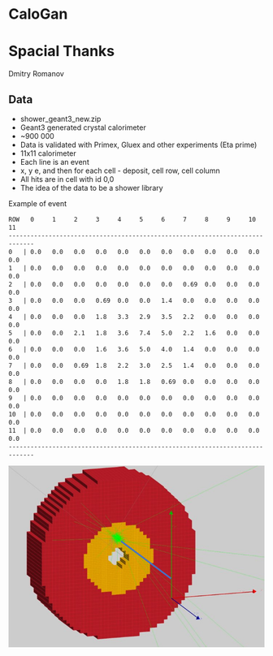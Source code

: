 # CaloGan

# Spacial Thanks
Dmitry Romanov

## Data

- shower_geant3_new.zip
- Geant3 generated crystal calorimeter 
- ~900 000
- Data is validated with Primex, Gluex and other experiments (Eta prime)
- 11x11 calorimeter
- Each line is an event
- x, y e, and then for each cell - deposit, cell row, cell column
- All hits are in cell with id 0,0
- The idea of the data to be a shower library

Example of event

```
ROW   0     1     2     3     4     5     6     7     8     9     10    11
-----------------------------------------------------------------------------
0   | 0.0   0.0   0.0   0.0   0.0   0.0   0.0   0.0   0.0   0.0   0.0   0.0
1   | 0.0   0.0   0.0   0.0   0.0   0.0   0.0   0.0   0.0   0.0   0.0   0.0
2   | 0.0   0.0   0.0   0.0   0.0   0.0   0.0   0.69  0.0   0.0   0.0   0.0
3   | 0.0   0.0   0.0   0.69  0.0   0.0   1.4   0.0   0.0   0.0   0.0   0.0
4   | 0.0   0.0   0.0   1.8   3.3   2.9   3.5   2.2   0.0   0.0   0.0   0.0
5   | 0.0   0.0   2.1   1.8   3.6   7.4   5.0   2.2   1.6   0.0   0.0   0.0
6   | 0.0   0.0   0.0   1.6   3.6   5.0   4.0   1.4   0.0   0.0   0.0   0.0
7   | 0.0   0.0   0.69  1.8   2.2   3.0   2.5   1.4   0.0   0.0   0.0   0.0
8   | 0.0   0.0   0.0   0.0   1.8   1.8   0.69  0.0   0.0   0.0   0.0   0.0
9   | 0.0   0.0   0.0   0.0   0.0   0.0   0.0   0.0   0.0   0.0   0.0   0.0
10  | 0.0   0.0   0.0   0.0   0.0   0.0   0.0   0.0   0.0   0.0   0.0   0.0
11  | 0.0   0.0   0.0   0.0   0.0   0.0   0.0   0.0   0.0   0.0   0.0   0.0
-----------------------------------------------------------------------------
```

![particle gun setup](particle_gun.png)